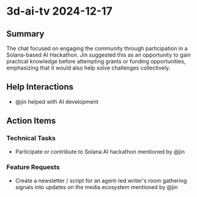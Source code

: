 # 3d-ai-tv 2024-12-17

## Summary
The chat focused on engaging the community through participation in a Solana-based AI Hackathon. Jin suggested this as an opportunity to gain practical knowledge before attempting grants or funding opportunities, emphasizing that it would also help solve challenges collectively.

## Help Interactions
- @jin helped  with AI development

## Action Items

### Technical Tasks
- Participate or contribute to Solana AI hackathon mentioned by @jin

### Feature Requests
- Create a newsletter / script for an agent-led writer's room gathering signals into updates on the media ecosystem mentioned by @jin